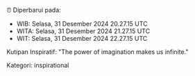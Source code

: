 ⏰ Diperbarui pada:
- WIB: Selasa, 31 Desember 2024 20.27.15 UTC
- WITA: Selasa, 31 Desember 2024 21.27.15 UTC
- WIT: Selasa, 31 Desember 2024 22.27.15 UTC

Kutipan Inspiratif:
"The power of imagination makes us infinite."


Kategori: inspirational

